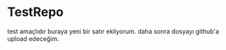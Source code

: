 # TestRepo
test amaçlıdır
buraya yeni bir satır ekliyorum. daha sonra dosyayı github'a upload edeceğim.